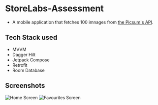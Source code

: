 # StoreLabs-Assessment

- A mobile application that fetches 100 imnages from [the Picsum's API](https://picsum.photos/).

## Tech Stack used 
- MVVM
- Dagger Hilt
- Jetpack Compose
- Retrofit
- Room Database

## Screenshots

![Home Screen](https://github.com/theseuntaylor/StoreLabs-Assessment/blob/master/app/Screenshot_20230721-145540.png)
![Favourites Screen](https://github.com/theseuntaylor/StoreLabs-Assessment/blob/master/app/Screenshot_20230721-145549.png)
